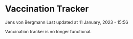 Vaccination Tracker
================
Jens von Bergmann
Last updated at 11 January, 2023 - 15:56

Vaccination tracker is no longer functional.
